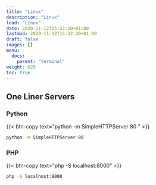 ```yaml
---
title: "Linux"
description: "Linux"
lead: "Linux"
date: 2020-11-12T15:22:20+01:00
lastmod: 2020-11-12T15:22:20+01:00
draft: false
images: []
menu: 
  docs:
    parent: "terminal"
weight: 620
toc: true
---
```


## One Liner Servers

### Python  

{{< btn-copy text="python -m SimpleHTTPServer 80  " >}}

```bash
python -m SimpleHTTPServer 80
```

### PHP  

{{< btn-copy text="php -S localhost:8000" >}}

```bash
php -S localhost:8000
```
